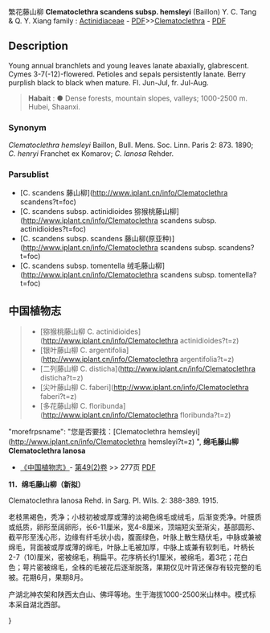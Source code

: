 繁花藤山柳 **Clematoclethra scandens subsp. hemsleyi** (Baillon) Y. C. Tang & Q. Y. Xiang
family : [Actinidiaceae](Actinidiaceae-猕猴桃科.md) - [PDF](http://www.iplant.cn/foc/pdf/Actinidiaceae.pdf)>>[Clematoclethra](http://www.iplant.cn/info/Clematoclethra?t=foc) - [PDF](http://www.iplant.cn/foc/pdf/Clematoclethra.pdf)

## Description

Young annual branchlets and young leaves lanate abaxially, glabrescent. Cymes 3-7(-12)-flowered. Petioles and sepals persistently lanate. Berry purplish black to black when mature. Fl. Jun-Jul, fr. Jul-Aug.


> **Habait** : 
>●  Dense forests, mountain slopes, valleys; 1000-2500 m. Hubei, Shaanxi.

### Synonym
*Clematoclethra hemsleyi* Baillon, Bull. Mens. Soc. Linn. Paris 2: 873. 1890; *C. henryi* Franchet ex Komarov; *C. lanosa* Rehder.

### Parsublist

* [C.  scandens  藤山柳](http://www.iplant.cn/info/Clematoclethra scandens?t=foc)
* [C.  scandens subsp. actinidioides  猕猴桃藤山柳](http://www.iplant.cn/info/Clematoclethra scandens subsp. actinidioides?t=foc)
* [C.  scandens subsp. scandens  藤山柳(原亚种)](http://www.iplant.cn/info/Clematoclethra scandens subsp. scandens?t=foc)
* [C.  scandens subsp. tomentella  绒毛藤山柳](http://www.iplant.cn/info/Clematoclethra scandens subsp. tomentella?t=foc)


## 中国植物志

> * [猕猴桃藤山柳  C.  actinidioides](http://www.iplant.cn/info/Clematoclethra actinidioides?t=z)
> * [银叶藤山柳  C.  argentifolia](http://www.iplant.cn/info/Clematoclethra argentifolia?t=z)
> * [二列藤山柳  C.  disticha](http://www.iplant.cn/info/Clematoclethra disticha?t=z)
> * [尖叶藤山柳  C.  faberi](http://www.iplant.cn/info/Clematoclethra faberi?t=z)
> * [多花藤山柳  C.  floribunda](http://www.iplant.cn/info/Clematoclethra floribunda?t=z)

  "morefrpsname": "您是否要找：<span class='spantxt'>[Clematoclethra hemsleyi](http://www.iplant.cn/info/Clematoclethra hemsleyi?t=z)  ",
**绵毛藤山柳 Clematoclethra lanosa**

* [《中国植物志》](http://www.iplant.cn/frps)- [第49(2)卷](http://www.iplant.cn/frps/vol/49(2)) >> 277页 [PDF](http://www.iplant.cn/frps/pdf/49(2)/277b.PDF)


**11．绵毛藤山柳（新拟）**

Clematoclethra lanosa Rehd. in Sarg. Pl. Wils. 2: 388-389. 1915.

老枝黑褐色，秃净；小枝初被或厚或薄的淡褐色绵毛或绒毛，后渐变秃净。叶膜质或纸质，卵形至阔卵形，长6-11厘米，宽4-8厘米，顶端短尖至渐尖，基部圆形、截平形至浅心形，边缘有纤毛状小齿，腹面绿色，叶脉上散生糙伏毛，中脉或兼被绵毛，背面被或厚或薄的绵毛，叶脉上毛被加厚，中脉上或兼有软刺毛，叶柄长2-7（10)厘米，密被绵毛，稍扁平。花序柄长约1厘米，被绵毛，着3花；花白色；萼片密被绵毛，全株的毛被花后逐渐脱落，果期仅见叶背还保存有较完整的毛被。花期6月，果期8月。

产湖北神农架和陕西太白山、佛坪等地。生于海拔1000-2500米山林中。模式标本采自湖北西部。

}